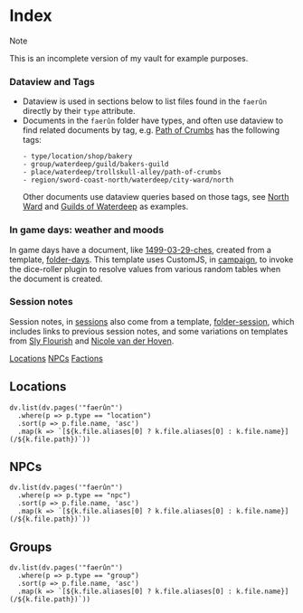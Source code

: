# Index
> [!note]
> This is an incomplete version of my vault for example purposes. 
> 
> ### Dataview and Tags
> 
> - Dataview is used in sections below to list files found in the `faerûn` directly by their `type` attribute.
> - Documents in the `faerûn` folder have types, and often use dataview to find related documents by tag, e.g. [Path of Crumbs](faerûn/places/waterdeep/path-of-crumbs.md) has the following tags: 
>   ```
>   - type/location/shop/bakery
>   - group/waterdeep/guild/bakers-guild
>   - place/waterdeep/trollskull-alley/path-of-crumbs
>   - region/sword-coast-north/waterdeep/city-ward/north
>   ```
>   Other documents use dataview queries based on those tags, see [North Ward](faerûn/places/waterdeep/north-ward.md) and [Guilds of Waterdeep](faerûn/groups/guilds-of-waterdeep.md) as examples.
> 
> ### In game days: weather and moods
> 
> In game days have a document, like [1499-03-29-ches](rowen/days/1499-03-29-ches.md), created from a template, [folder-days](🗄-assets/templates/folder-days.md). This template uses CustomJS, in [campaign](🗄-assets/customjs/campaign.js), to invoke the dice-roller plugin to resolve values from various random tables when the document is created.
> 
> ### Session notes
> 
> Session notes, in [sessions](sessions) also come from a template, [folder-session](🗄-assets/templates/folder-session.md), which includes links to previous session notes, and some variations on templates from [Sly Flourish](https://slyflourish.com/rotldm_template.html) and [Nicole van der Hoven](https://nicolevanderhoeven.com/blog/20210930-non-lazy-dms-use-obsidian-for-dnd/).


<span class="nav">[Locations](#Locations) [NPCs](#NPCs)  [Factions](#Factions)</span>

## Locations

```dataviewjs
dv.list(dv.pages('"faerûn"')
  .where(p => p.type == "location")
  .sort(p => p.file.name, 'asc')
  .map(k => `[${k.file.aliases[0] ? k.file.aliases[0] : k.file.name}](/${k.file.path})`))
```

## NPCs

```dataviewjs
dv.list(dv.pages('"faerûn"')
  .where(p => p.type == "npc")
  .sort(p => p.file.name, 'asc')
  .map(k => `[${k.file.aliases[0] ? k.file.aliases[0] : k.file.name}](/${k.file.path})`))
```

## Groups

```dataviewjs
dv.list(dv.pages('"faerûn"')
  .where(p => p.type == "group")
  .sort(p => p.file.name, 'asc')
  .map(k => `[${k.file.aliases[0] ? k.file.aliases[0] : k.file.name}](/${k.file.path})`))
```
